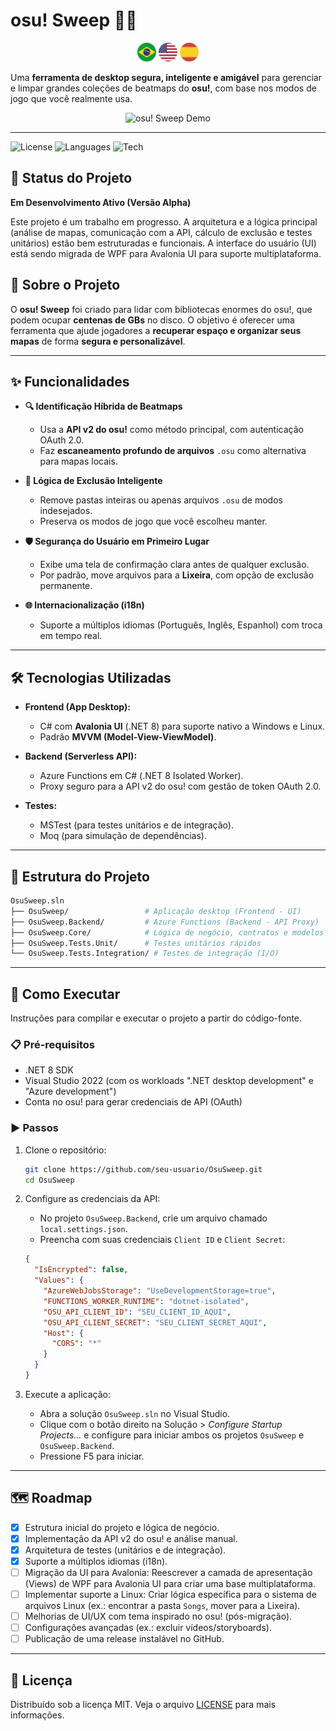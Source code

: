 # osu! Sweep 🧹🎶

<p align="center">
  <a href="README.md"><img src="assets/flag_br.png" alt="Português" width="30"/></a>
  <a href="docs/README_en.md"><img src="assets/flag_us.png" alt="English" width="30"/></a>
  <a href="docs/README_es.md"><img src="assets/flag_es.png" alt="Español" width="30"/></a>
</p>

Uma **ferramenta de desktop segura, inteligente e amigável** para gerenciar e limpar grandes coleções de beatmaps do **osu!**, com base nos modos de jogo que você realmente usa.

<p align="center">
  <img src="https://i.imgur.com/link_para_seu_gif_aqui.gif" alt="osu! Sweep Demo" width="700"/>
</p>

---

![License](https://img.shields.io/badge/license-MIT-green.svg)
![Languages](https://img.shields.io/badge/idiomas-3-blue.svg)
![Tech](https://img.shields.io/badge/.NET-8.0-purple.svg)

## 🚦 Status do Projeto

**Em Desenvolvimento Ativo (Versão Alpha)**

Este projeto é um trabalho em progresso. A arquitetura e a lógica principal (análise de mapas, comunicação com a API, cálculo de exclusão e testes unitários) estão bem estruturadas e funcionais. A interface do usuário (UI) está sendo migrada de WPF para Avalonia UI para suporte multiplataforma.

## 📌 Sobre o Projeto

O **osu! Sweep** foi criado para lidar com bibliotecas enormes do osu!, que podem ocupar **centenas de GBs** no disco. O objetivo é oferecer uma ferramenta que ajude jogadores a **recuperar espaço e organizar seus mapas** de forma **segura e personalizável**.

---

## ✨ Funcionalidades

- **🔍 Identificação Híbrida de Beatmaps**
  - Usa a **API v2 do osu!** como método principal, com autenticação OAuth 2.0.
  - Faz **escaneamento profundo de arquivos** `.osu` como alternativa para mapas locais.

- **🧠 Lógica de Exclusão Inteligente**
  - Remove pastas inteiras ou apenas arquivos `.osu` de modos indesejados.
  - Preserva os modos de jogo que você escolheu manter.

- **🛡️ Segurança do Usuário em Primeiro Lugar**
  - Exibe uma tela de confirmação clara antes de qualquer exclusão.
  - Por padrão, move arquivos para a **Lixeira**, com opção de exclusão permanente.

- **🌐 Internacionalização (i18n)**
  - Suporte a múltiplos idiomas (Português, Inglês, Espanhol) com troca em tempo real.

---

## 🛠️ Tecnologias Utilizadas

- **Frontend (App Desktop):**
  - C# com **Avalonia UI** (.NET 8) para suporte nativo a Windows e Linux.
  - Padrão **MVVM (Model-View-ViewModel)**.

- **Backend (Serverless API):**
  - Azure Functions em C# (.NET 8 Isolated Worker).
  - Proxy seguro para a API v2 do osu! com gestão de token OAuth 2.0.

- **Testes:**
  - MSTest (para testes unitários e de integração).
  - Moq (para simulação de dependências).

---

## 📂 Estrutura do Projeto

```bash
OsuSweep.sln
├── OsuSweep/                 # Aplicação desktop (Frontend - UI)
├── OsuSweep.Backend/         # Azure Functions (Backend - API Proxy)
├── OsuSweep.Core/            # Lógica de negócio, contratos e modelos compartilhados
├── OsuSweep.Tests.Unit/      # Testes unitários rápidos
└── OsuSweep.Tests.Integration/ # Testes de integração (I/O)
```

---

## 🚀 Como Executar

Instruções para compilar e executar o projeto a partir do código-fonte.

### 📋 Pré-requisitos

- .NET 8 SDK
- Visual Studio 2022 (com os workloads ".NET desktop development" e "Azure development")
- Conta no osu! para gerar credenciais de API (OAuth)

### ▶️ Passos

1. Clone o repositório:

   ```bash
   git clone https://github.com/seu-usuario/OsuSweep.git
   cd OsuSweep
   ```

2. Configure as credenciais da API:

   - No projeto `OsuSweep.Backend`, crie um arquivo chamado `local.settings.json`.
   - Preencha com suas credenciais `Client ID` e `Client Secret`:

   ```json
   {
     "IsEncrypted": false,
     "Values": {
       "AzureWebJobsStorage": "UseDevelopmentStorage=true",
       "FUNCTIONS_WORKER_RUNTIME": "dotnet-isolated",
       "OSU_API_CLIENT_ID": "SEU_CLIENT_ID_AQUI",
       "OSU_API_CLIENT_SECRET": "SEU_CLIENT_SECRET_AQUI",
       "Host": {
         "CORS": "*"
       }
     }
   }
   ```

3. Execute a aplicação:

   - Abra a solução `OsuSweep.sln` no Visual Studio.
   - Clique com o botão direito na Solução > *Configure Startup Projects...* e configure para iniciar ambos os projetos `OsuSweep` e `OsuSweep.Backend`.
   - Pressione F5 para iniciar.

---

## 🗺️ Roadmap

- [x] Estrutura inicial do projeto e lógica de negócio.
- [x] Implementação da API v2 do osu! e análise manual.
- [x] Arquitetura de testes (unitários e de integração).
- [x] Suporte a múltiplos idiomas (i18n).
- [ ] Migração da UI para Avalonia: Reescrever a camada de apresentação (Views) de WPF para Avalonia UI para criar uma base multiplataforma.
- [ ] Implementar suporte a Linux: Criar lógica específica para o sistema de arquivos Linux (ex.: encontrar a pasta `Songs`, mover para a Lixeira).
- [ ] Melhorias de UI/UX com tema inspirado no osu! (pós-migração).
- [ ] Configurações avançadas (ex.: excluir vídeos/storyboards).
- [ ] Publicação de uma release instalável no GitHub.

---

## 📜 Licença

Distribuído sob a licença MIT. Veja o arquivo [LICENSE](LICENSE) para mais informações.